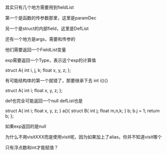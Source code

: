 
其实只有几个地方需要用到fieldList

第一个是函数的传参数那里，这里是paramDec

另一个是struct的内部field，这里是DefList

还有一个地方是args，需要和传参的

他们需要返回一个FieldList变量

exp需要返回一个Type，表示这个exp的计算值

struct A{
    int i, j, k;
    float x, y, z;
};

有可能结构体的第一个就错了，那要继承下去
int i(){}

struct A{
    int i;
    float x, y, z;
};

def也完全可能返回一个null
defList也是

struct A{
    int i;
    float x, y, z;
} a(){
    struct B{
        int j;
        float m,n,k;
    } b;
    b.j = 1;
    return b;
};

如果exp返回的是null


为什么不用visitXXX而是使用visit呢，因为如果加上了alias，你并不知道visit哪个

只有浮点数和int才能赋值？